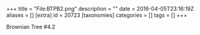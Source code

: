 +++
title = "File:BTPB2.png"
description = ""
date = 2016-04-05T23:16:19Z
aliases = []
[extra]
id = 20723
[taxonomies]
categories = []
tags = []
+++

Brownian Tree #4.2

